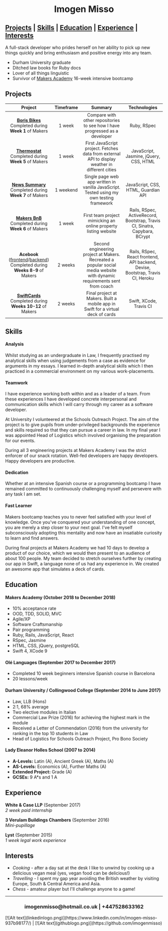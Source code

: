 <h1 align=center>Imogen Misso</h1>

[Projects](#projects) | [Skills](#skills) | [Education](#education) | [Experience](#experience) | [Interests](#interests)
--------------

A full-stack developer who prides herself on her ability to pick up new things quickly and bring enthusiasm and positive energy into any team.

- Durham University graduate
- Ditched law books for Ruby docs
- Lover of all things linguistic
- Survivor of [Makers Academy](https://makers.tech/) 16-week intensive bootcamp

## Projects

| Project        | Timeframe | Summary           | Technologies |
| :-------------: | :-----:| :-------------:| :-----:|
| **[Boris Bikes](https://github.com/imogenmisso/borris_bikes)** <br>Completed during __Week 1__ of Makers | 1 week | Compare with other repositories to see how I have progressed as a developer | Ruby, RSpec |
| **[Thermostat](https://github.com/imogenmisso/Thermostat)** <br>Completed during __Week 5__ of Makers | 1 week | First JavaScript project. Fetches data from external API to display weather in different cities | JavaScript, Jasmine, jQuery, CSS, HTML |
| **[News Summary](https://github.com/imogenmisso/news-summary-challenge)** <br> Completed during __Week 7__ of Makers | 1 weekend | Single page web app written in vanilla JavaScript. Tested using my own testing framework | JavaScript, CSS, HTML, Guardian API |
| **[Makers BnB](https://github.com/rbbri/makersbnb)** <br> Completed during __Week 6__ of Makers | 1 week | First team project mimicking an online property listing website | Rails, RSpec, ActiveRecord, Bootstrap, Travis CI, Sinatra, Capybara, BCrypt |
| **Acebook** ([frontend](https://github.com/runticle/Acebook-frontend)/[backend](https://github.com/toddpla/acebook-stars)) <br> Completed during __Weeks 8-9__ of Makers | 2 weeks | Second engineering project at Makers. Recreated a popular social media website with dynamic requirements sent from coach | Rails, RSpec, React frontend, API backend, Devise, Bootstrap, Travis CI, Heroku |
| **[SwiftCards](https://github.com/IrinaSTA/swiftcards)** <br> Completed during __Weeks 10-12__ of Makers| 2 weeks | Final project at Makers. Built a mobile app in Swift for a virtual deck of cards |  Swift, XCode, Travis CI |

## Skills

#### Analysis

Whilst studying as an undergraduate in Law, I frequently practised my analytical skills when using judgements from a case as evidence for arguments in my essays. I learned in-depth analytical skills which I then practiced in a commercial environment on my various work-placements.  

#### Teamwork

I have experience working both within and as a leader of a team. From these experiences I have developed concrete interpersonal and communication skills which I will carry through my career as a software developer.

At University I volunteered at the Schools Outreach Project. The aim of the project is to give pupils from under-privileged backgrounds the experience and skills required so that they can pursue a career in law. In my final year I was appointed Head of Logistics which involved organising the preparation for our events.

During all 3 engineering projects at Makers Academy I was the strict enforcer of our snack rotation. Well-fed developers are happy developers. Happy developers are productive.

#### Dedication

Whether at an intensive Spanish course or a programming bootcamp I have remained committed to continuously challenging myself and persevere with any task I am set.

#### Fast Learner

Makers bootcamp teaches you to never feel satisfied with your level of knowledge. Once you've conquered your understanding of one concept, you are merely a step closer to your next goal. I've felt myself subconsciously adopting this mentality and now have an insatiable curiosity to learn and find answers.

During final projects at Makers Academy we had 10 days to develop a product of our choice, which we would then present to an audience of about 100 people. My team decided to stretch ourselves further by creating our app in Swift, a language none of us had any experience in. We created an awesome app that simulates a deck of cards.


## Education

#### Makers Academy (October 2018 to December 2018)

- 10% acceptance rate
- OOD, TDD, SOLID, MVC
- Agile/XP
- Software Craftsmanship
- Pair programming
- Ruby, Rails, JavaScript, React
- RSpec, Jasmine
- HTML, CSS, jQuery, postgreSQL
- Swift 4, XCode 9

#### Olé Languages (September 2017 to December 2017)

- Completed 10 week beginners intensive Spanish course in Barcelona
- 20 lessons/week

#### Durham University / Collingwood College (September 2014 to June 2017)

- Law, LLB (Hons)
- 2:1, 68% average
- Two elective modules in Italian
- Commercial Law Prize (2016) for achieving the highest mark in the module
- Received a Letter of Commendation (2016) from the university for ranking in the top 10 students in Law
- Head of Logistics for Schools Outreach Project, Pro Bono Society

#### Lady Eleanor Holles School (2007 to 2014)

- **A-Levels:** Latin (A), Ancient Greek (A), Maths (A)
- **AS-Levels:** Economics (A), Further Maths (A)
- **Extended Project:** Grade (A)
- **GCSEs:** 9 A*s and 1 A

## Experience

**White & Case LLP** (September 2017)
<br>*2 week paid internship*  

**3 Verulam Buildings Chambers** (September 2016)
<br>*Mini-pupillage*

**Lyst** (September 2015)
<br>*1 week legal work experience*

## Interests

- *Cooking* - after a day sat at the desk I like to unwind by cooking up a delicious vegan meal (yes, vegan food can be delicious!)
- *Travelling* - I spent my gap year avoiding the British weather by visiting Europe, South & Central America and Asia.
- *Chess* - amateur player but I'll challenge anyone to a game!

--------------------------------------------------------

<h3 align=center> imogenmisso@hotmail.co.uk | +447528633162 </h3>
[![Alt text](linkedinlogo.png)](https://www.linkedin.com/in/imogen-misso-937b98177/) | [![Alt text](githublogo.png)](https://github.com/imogenmisso)
